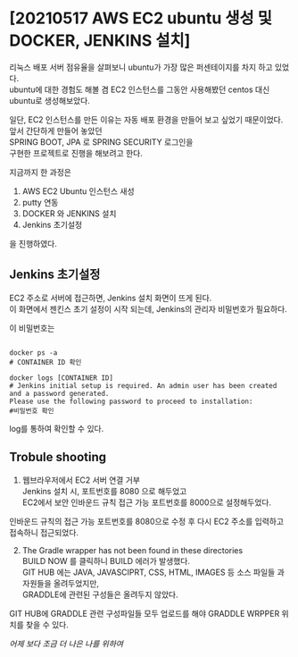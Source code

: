 # [20210517 AWS EC2 ubuntu 생성 및 DOCKER, JENKINS 설치]

리눅스 배포 서버 점유율을 살펴보니 ubuntu가 가장 많은 퍼센테이지를 차지 하고 있었다.  
ubuntu에 대한 경험도 해볼 겸 EC2 인스턴스를 그동안 사용해봤던 centos 대신 ubuntu로 생성해보았다.  
  
일단, EC2 인스턴스를 만든 이유는 자동 배포 환경을 만들어 보고 싶었기 때문이었다.  
앞서 간단하게 만들어 놓았던  
SPRING BOOT, JPA 로 SPRING SECURITY 로그인을   
구현한 프로젝트로 진행을 해보려고 한다.    
    
지금까지 한 과정은    
  1. AWS EC2 Ubuntu 인스턴스 새성  
  2. putty 연동  
  3. DOCKER 와 JENKINS 설치
  4. Jenkins 초기설정

을 진행하였다.
  
## Jenkins 초기설정
EC2 주소로 서버에 접근하면, Jenkins 설치 화면이 뜨게 된다.  
이 화면에서 젠킨스 초기 설정이 시작 되는데, Jenkins의 관리자 비밀번호가 필요하다.  
  
이 비밀번호는   
  
```

docker ps -a
# CONTAINER ID 확인

docker logs [CONTAINER ID]
# Jenkins initial setup is required. An admin user has been created and a password generated.
Please use the following password to proceed to installation:
#비밀번호 확인

```
  
log를 통하여 확인할 수 있다.  
  
## Trobule shooting  
1. 웹브라우저에서 EC2 서버 연결 거부  
Jenkins 설치 시, 포트번호를 8080 으로 해두었고  
EC2에서 보안 인바운드 규칙 접근 가능 포트번호를 8000으로 설정해두었다.  
  
인바운드 규칙의 접근 가능 포트번호를 8080으로 수정 후 다시 EC2 주소를 입력하고 접속하니 접근되었다.  



2. The Gradle wrapper has not been found in these directories  
BUILD NOW 를 클릭하니 BUILD 에러가 발생했다.  
GIT HUB 에는 JAVA, JAVASCIPRT, CSS, HTML, IMAGES 등 소스 파일들 과 자원들을 올려두었지만,  
GRADDLE에 관련된 구성들은 올려두지 않았다.  
  
GIT HUB에 GRADDLE 관련 구성파일들 모두 업로드를 해야 GRADDLE WRPPER 위치를 찾을 수 있다.  

*어제 보다 조금 더 나은 나를 위하여*

